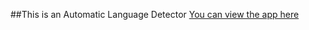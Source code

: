 ##This is an Automatic Language Detector
[You can view the app here](https://akshitha-23-automatic-language-detector-lang-gui-6fjwgg.streamlit.app/)
